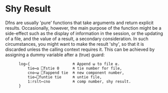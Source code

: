 # Shy Result

Dfns are usually 'pure' functions that take arguments and return explicit results. Occasionally, however, the main purpose of the function might be a side-effect such as the display of information in the session, or the updating of a file, and the value of a result, a secondary consideration. In such circumstances, you might want to make the result 'shy', so that it is discarded unless the calling context requires it. This can be achieved by assigning a dummy variable after a (true) guard:
```apl
      log←{                   ⍝ Append ⍵ to file ⍺.
          tie←⍺ ⎕fstie 0      ⍝ tie number for file,
          cno←⍵ ⎕fappend tie  ⍝ new component number,
          tie←⎕funtie tie     ⍝ untie file,        
          1:rslt←cno          ⍝ comp number, shy result.
      }
```
